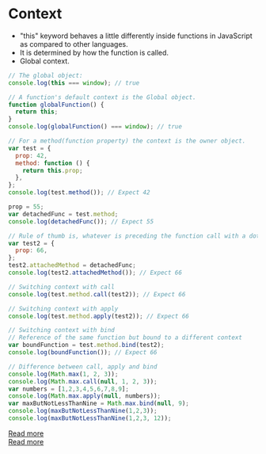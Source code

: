 # Context

* "this" keyword behaves a little differently inside functions in JavaScript as compared to other languages.
* It is determined by how the function is called.
* Global context.

```javascript
// The global object:
console.log(this === window); // true

// A function's default context is the Global object.
function globalFunction() {
  return this;
}
console.log(globalFunction() === window); // true

// For a method(function property) the context is the owner object.
var test = {
  prop: 42,
  method: function () {
    return this.prop;
  },
};
console.log(test.method()); // Expect 42

prop = 55;
var detachedFunc = test.method;
console.log(detachedFunc()); // Expect 55

// Rule of thumb is, whatever is preceding the function call with a dot separator is usually the context.
var test2 = {
  prop: 66,
};
test2.attachedMethod = detachedFunc;
console.log(test2.attachedMethod()); // Expect 66

// Switching context with call
console.log(test.method.call(test2)); // Expect 66

// Switching context with apply
console.log(test.method.apply(test2)); // Expect 66

// Switching context with bind
// Reference of the same function but bound to a different context
var boundFunction = test.method.bind(test2);
console.log(boundFunction()); // Expect 66

// Difference between call, apply and bind
console.log(Math.max(1, 2, 3));
console.log(Math.max.call(null, 1, 2, 3));
var numbers = [1,2,3,4,5,6,7,8,9];
console.log(Math.max.apply(null, numbers));
var maxButNotLessThanNine = Math.max.bind(null, 9);
console.log(maxButNotLessThanNine(1,2,3));
console.log(maxButNotLessThanNine(1,2,3, 12));
```

[Read more](https://developer.mozilla.org/en-US/docs/Web/JavaScript/Reference/Operators/this)  
[Read more](http://dmitrysoshnikov.com/ecmascript/chapter-3-this/)